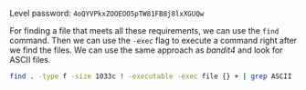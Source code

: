 Level password: `4oQYVPkxZOOEOO5pTW81FB8j8lxXGUQw`

For finding a file that meets all these requirements, we can use the `find` command. Then we can use the `-exec` flag to execute a command right after we find the files. We can use the same approach as *bandit4* and look for ASCII files.

```sh
find . -type f -size 1033c ! -executable -exec file {} + | grep ASCII
```